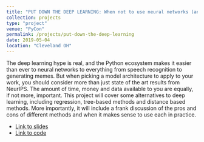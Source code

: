 ```yaml
---
title: "PUT DOWN THE DEEP LEARNING: When not to use neural networks (and what to do instead)"
collection: projects
type: "project"
venue: "PyCon"
permalink: /projects/put-down-the-deep-learning
date: 2019-05-04
location: "Cleveland OH"
---
```



The deep learning hype is real, and the Python ecosystem makes it easier than ever to neural networks to everything from speech recognition to generating memes. But when picking a model architecture to apply to your work, you should consider more than just state of the art results from NeurIPS. The amount of time, money and data available to you are equally, if not more, important. This project will cover some alternatives to deep learning, including regression, tree-based methods and distance based methods. More importantly, it will include a frank discussion of the pros and cons of different methods and when it makes sense to use each in practice. 
* [Link to slides](http://www.rctatman.com/files/Tatman_2019_PutDownTheDeepLearning.pdf)
* [Link to code](https://www.kaggle.com/rtatman/non-deep-learning-approaches)
